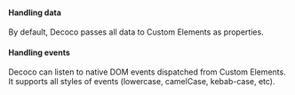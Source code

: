 <h4 id="Decoco-handling-data">Handling data</h4>

By default, Decoco passes all data to Custom Elements as properties.

<h4 id="Decoco-handling-events">Handling events</h4>

Decoco can listen to native DOM events dispatched from Custom Elements. It supports all styles of events (lowercase, camelCase, kebab-case, etc).
